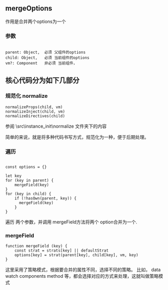 ## mergeOptions

作用是合并两个options为一个

### 参数

```

parent: Object,  必须 父组件的options 
child: Object,   必须 当前组件的options
vm?: Component   非必须 当前组件，

```


## 核心代码分为如下几部分


### 规范化 normalize

```
normalizeProps(child, vm)
normalizeInject(child, vm)
normalizeDirectives(child)

```


参阅 \src\instance\_init\normalize 文件夹下的内容

简单的来说，就是将多种代码书写方式，规范化为一种，便于后期处理。



### 遍历

```

const options = {}

let key
for (key in parent) {
    mergeField(key)
}
for (key in child) {
    if (!hasOwn(parent, key)) {
      mergeField(key)
    }
}

```

遍历 两个参数，并调用 mergeField方法将两个 option合并为一个.




### mergeField


```
function mergeField (key) {
    const strat = strats[key] || defaultStrat
    options[key] = strat(parent[key], child[key], vm, key)
}

```

这里采用了策略模式，根据要合并的属性不同，选择不同的策略。
比如， data  watch components method 等，都会选择对应的方式来处理，这就叫做策略模式